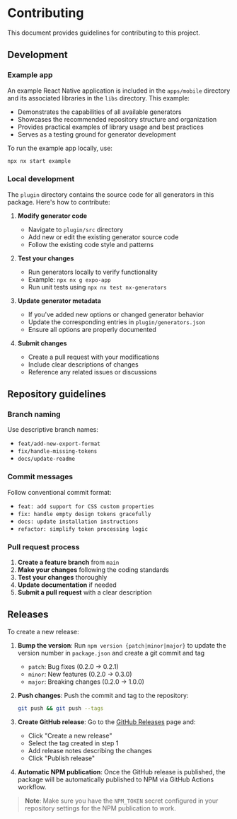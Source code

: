 # Contributing

This document provides guidelines for contributing to this project.

## Development

### Example app

An example React Native application is included in the `apps/mobile` directory and its associated libraries in the `libs` directory. This example:

- Demonstrates the capabilities of all available generators
- Showcases the recommended repository structure and organization
- Provides practical examples of library usage and best practices
- Serves as a testing ground for generator development

To run the example app locally, use:

```sh
npx nx start example
```

### Local development

The `plugin` directory contains the source code for all generators in this package. Here's how to contribute:

1. **Modify generator code**
   - Navigate to `plugin/src` directory
   - Add new or edit the existing generator source code
   - Follow the existing code style and patterns

2. **Test your changes**
   - Run generators locally to verify functionality
   - Example: `npx nx g expo-app`
   - Run unit tests using `npx nx test nx-generators`

3. **Update generator metadata**
   - If you've added new options or changed generator behavior
   - Update the corresponding entries in `plugin/generators.json`
   - Ensure all options are properly documented

4. **Submit changes**
   - Create a pull request with your modifications
   - Include clear descriptions of changes
   - Reference any related issues or discussions

## Repository guidelines

### Branch naming

Use descriptive branch names:

- `feat/add-new-export-format`
- `fix/handle-missing-tokens`
- `docs/update-readme`

### Commit messages

Follow conventional commit format:

- `feat: add support for CSS custom properties`
- `fix: handle empty design tokens gracefully`
- `docs: update installation instructions`
- `refactor: simplify token processing logic`

### Pull request process

1. **Create a feature branch** from `main`
2. **Make your changes** following the coding standards
3. **Test your changes** thoroughly
4. **Update documentation** if needed
5. **Submit a pull request** with a clear description

## Releases

To create a new release:

1. **Bump the version**: Run `npm version {patch|minor|major}` to update the version number in `package.json` and create a git commit and tag
   - `patch`: Bug fixes (0.2.0 → 0.2.1)
   - `minor`: New features (0.2.0 → 0.3.0)
   - `major`: Breaking changes (0.2.0 → 1.0.0)

2. **Push changes**: Push the commit and tag to the repository:

   ```bash
   git push && git push --tags
   ```

3. **Create GitHub release**: Go to the [GitHub Releases](../../releases) page and:
   - Click "Create a new release"
   - Select the tag created in step 1
   - Add release notes describing the changes
   - Click "Publish release"

4. **Automatic NPM publication**: Once the GitHub release is published, the package will be automatically published to NPM via GitHub Actions workflow.

> **Note**: Make sure you have the `NPM_TOKEN` secret configured in your repository settings for the NPM publication to work.
